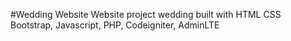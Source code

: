 #Wedding Website
Website project wedding built with HTML CSS Bootstrap, Javascript, PHP, Codeigniter, AdminLTE
